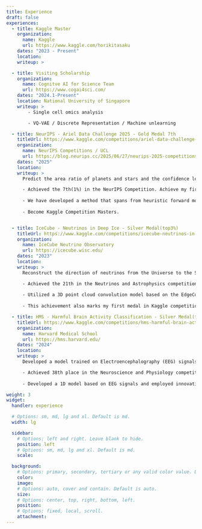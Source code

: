 ```yaml
---
title: Experience
draft: false
experiences:
  - title: Kaggle Master
    organization:
      name: Kaggle
      url: https://www.kaggle.com/horikitasaku
    dates: "2023 - Present"
    location: 
    writeup: > 

  - title: Visiting Scholarship
    organization:
      name: Cognitve AI for Science Team
      url: https://www.cogai4sci.com/
    dates: "2024.1-Present"
    location: National University of Singapore
    writeup: >
        - Single cell omics analysis

        - VQ-VAE / Discrete Representation / Machine unlearning

  - title: NeurIPS - Ariel Data Challenge 2025 - Gold Medal 7th
    titleUrl: https://www.kaggle.com/competitions/ariel-data-challenge-2025
    organization:
      name: NeurIPS Competitions / UCL
      url: https://blog.neurips.cc/2025/06/27/neurips-2025-competitions-announced/
    dates: "2025"
    location: 
    writeup: >
      Predict the area ratio of planets and stars and the confidence level (uncertainty) sigma.

      - Achieved the 7th(1%) in the NeurIPS Competition. Achieve my first gold medal.
  
      - We have developed a method that spans from heuristic forward modeling to Gaussian processes, to deep learning, and to gradient boosting trees.
  
      - Become Kaggle Competition Masters.


  - title: IceCube - Neutrinos in Deep Ice - Silver Medal(top3%)
    titleUrl: https://www.kaggle.com/competitions/icecube-neutrinos-in-deep-ice
    organization:
      name: IceCube Neutrino Observatory
      url: https://icecube.wisc.edu/
    dates: "2023"
    location: 
    writeup: >
      Reconstruct the direction of neutrinos from the Universe to the South Pole

      - Achieved the 21th in the Neutrinos and Astrophysics competition, ranking in the top 3% globally among all participating teams.
  
      - Utilized a 3D point cloud convolution model based on the EdgeConv operator, developed various RNN models, and employed a multi-stage training method grounded in IceCube's physical principles.
  
      - This achievement also marks my first medal in Kaggle competitions.

  - title: HMS - Harmful Brain Activity Classification - Silver Medal(top2%)
    titleUrl: https://www.kaggle.com/competitions/hms-harmful-brain-activity-classification
    organization:
      name: Harvard Medical School
      url: https://hms.harvard.edu/
    dates: "2024"
    location: 
    writeup: >
      Developed a model trained on Electroencephalography (EEG) signals and Spectrogram recorded from critically ill hospital patients to classify a variety of harmful brain activities.

      - Achieved 38th place in the Neuroscience and Physiology competition, ranking in the top 2% globally among all participating teams.
  
      - Developed a 1D model based on EEG signals and employed innovative training methods to create an effective 1D+2D multi-modal model.

weight: 3
widget:
  handler: experience

  # Options: sm, md, lg and xl. Default is md.
  width: lg

  sidebar:
    # Options: left and right. Leave blank to hide.
    position: left
    # Options: sm, md, lg and xl. Default is md.
    scale:

  background:
    # Options: primary, secondary, tertiary or any valid color value. Default is primary.
    color:
    image:
    # Options: auto, cover and contain. Default is auto.
    size:
    # Options: center, top, right, bottom, left.
    position:
    # Options: fixed, local, scroll.
    attachment:
---
```

